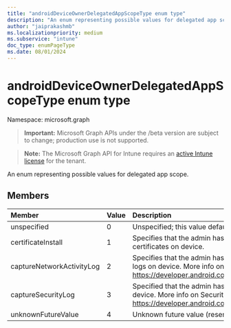 ```yaml
---
title: "androidDeviceOwnerDelegatedAppScopeType enum type"
description: "An enum representing possible values for delegated app scope."
author: "jaiprakashmb"
ms.localizationpriority: medium
ms.subservice: "intune"
doc_type: enumPageType
ms.date: 08/01/2024
---
```


# androidDeviceOwnerDelegatedAppScopeType enum type

Namespace: microsoft.graph

> **Important:** Microsoft Graph APIs under the /beta version are subject to change; production use is not supported.

> **Note:** The Microsoft Graph API for Intune requires an [active Intune license](https://go.microsoft.com/fwlink/?linkid=839381) for the tenant.

An enum representing possible values for delegated app scope.

## Members
|Member|Value|Description|
|:---|:---|:---|
|unspecified|0|Unspecified; this value defaults to DELEGATED_SCOPE_UNSPECIFIED.|
|certificateInstall|1|Specifies that the admin has given app permission to install and manage certificates on device.|
|captureNetworkActivityLog|2|Specifies that the admin has given app permission to capture network activity logs on device. More info on Network activity logs: https://developer.android.com/work/dpc/logging |
|captureSecurityLog|3|Specified that the admin has given permission to capture security logs on device. More info on Security logs: https://developer.android.com/work/dpc/security#log_enterprise_device_activity|
|unknownFutureValue|4|Unknown future value (reserved, not used right now)|
